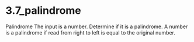 # 3.7_palindrome
Palindrome The input is a number. Determine if it is a palindrome. A number is a palindrome if read from right to left is equal to the original number.
